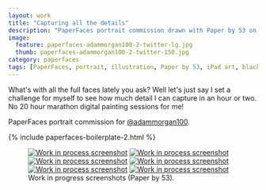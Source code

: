 ```yaml
---
layout: work
title: "Capturing all the details"
description: "PaperFaces portrait commission drawn with Paper by 53 on an iPad."
image: 
  feature: paperfaces-adammorgan100-2-twitter-lg.jpg
  thumb: paperfaces-adammorgan100-2-twitter-150.jpg
category: paperfaces
tags: [PaperFaces, portrait, illustration, Paper by 53, iPad art, black and white]
---
```


What's with all the full faces lately you ask? Well let's just say I set a challenge for myself to see how much detail I can capture in an hour or two. No 20 hour marathon digital painting sessions for me!

PaperFaces portrait commission for [@adammorgan100](http://twitter.com/adammorgan100).

{% include paperfaces-boilerplate-2.html %}

<figure class="half">
	<a href="{{ site.url }}/images/paperfaces-adammorgan100-2-process-1-lg.jpg"><img src="{{ site.url }}/images/paperfaces-adammorgan100-2-process-1-600.jpg" alt="Work in process screenshot"></a>
	<a href="{{ site.url }}/images/paperfaces-adammorgan100-2-process-2-lg.jpg"><img src="{{ site.url }}/images/paperfaces-adammorgan100-2-process-2-600.jpg" alt="Work in process screenshot"></a>
	<a href="{{ site.url }}/images/paperfaces-adammorgan100-2-process-3-lg.jpg"><img src="{{ site.url }}/images/paperfaces-adammorgan100-2-process-3-600.jpg" alt="Work in process screenshot"></a>
	<a href="{{ site.url }}/images/paperfaces-adammorgan100-2-process-4-lg.jpg"><img src="{{ site.url }}/images/paperfaces-adammorgan100-2-process-4-600.jpg" alt="Work in process screenshot"></a>
	<a href="{{ site.url }}/images/paperfaces-adammorgan100-2-process-5-lg.jpg"><img src="{{ site.url }}/images/paperfaces-adammorgan100-2-process-5-600.jpg" alt="Work in process screenshot"></a>
	<a href="{{ site.url }}/images/paperfaces-adammorgan100-2-process-6-lg.jpg"><img src="{{ site.url }}/images/paperfaces-adammorgan100-2-process-6-600.jpg" alt="Work in process screenshot"></a>
	<figcaption>Work in progress screenshots (Paper by 53).</figcaption>
</figure>